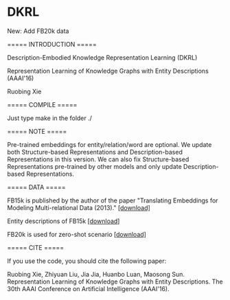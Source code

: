 # DKRL

New: Add FB20k data

===== INTRODUCTION =====

Description-Embodied Knowledge Representation Learning (DKRL)

Representation Learning of Knowledge Graphs with Entity Descriptions (AAAI'16)

Ruobing Xie

===== COMPILE =====

Just type make in the folder ./

===== NOTE =====

Pre-trained embeddings for entity/relation/word are optional.
We update both Structure-based Representations and Description-based Representations in this version. We can also fix Structure-based Representations pre-trained by other models and only update Description-based Representations.

===== DATA =====

FB15k is published by the author of the paper "Translating Embeddings for Modeling Multi-relational Data (2013)." 
<a href="https://everest.hds.utc.fr/doku.php?id=en:transe">[download]</a>

Entity descriptions of FB15k <a href="http://pan.baidu.com/s/1sksdY81">[download]</a>

FB20k is used for zero-shot scenario <a href="http://yun.baidu.com/s/1SAmGQ">[download]</a>

===== CITE =====

If you use the code, you should cite the following paper:

Ruobing Xie, Zhiyuan Liu, Jia Jia, Huanbo Luan, Maosong Sun. Representation Learning of Knowledge Graphs with Entity Descriptions. The 30th AAAI Conference on Artificial Intelligence (AAAI'16).
